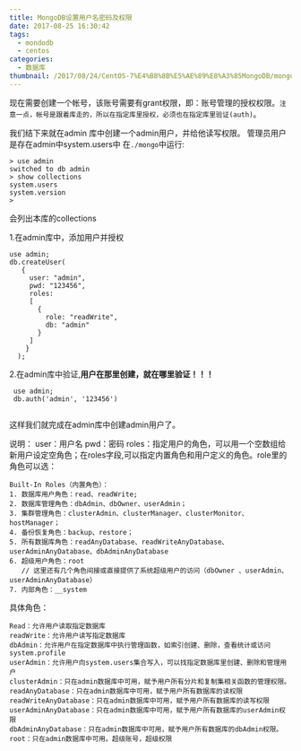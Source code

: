 ```yaml
---
title: MongoDB设置用户名密码及权限
date: 2017-08-25 16:30:42
tags:
  - mondodb
  - centos
categories:
  - 数据库
thumbnail: /2017/08/24/CentOS-7%E4%B8%8B%E5%AE%89%E8%A3%85MongoDB/mongodb.jpg
---
```


现在需要创建一个帐号，该账号需要有grant权限，即：账号管理的授权权限。`注意一点，帐号是跟着库走的，所以在指定库里授权，必须也在指定库里验证(auth)`。

我们结下来就在admin 库中创建一个admin用户，并给他读写权限。
管理员用户是存在admin中system.users中
在`./mongo`中运行:
```
> use admin
switched to db admin
> show collections
system.users
system.version
> 
```
<!-- more -->

会列出本库的collections

1.在admin库中，添加用户并授权
```
use admin;
db.createUser(
   {
     user: "admin",
     pwd: "123456",
     roles:
     [
       {
         role: "readWrite",
         db: "admin"
       }
     ]
    }
  );
 ```
2.在admin库中验证,**用户在那里创建，就在哪里验证！！！**
```
 use admin;
 db.auth('admin', '123456')
                       
```
这样我们就完成在admin库中创建admin用户了。

说明：
user：用户名
pwd：密码
roles：指定用户的角色，可以用一个空数组给新用户设定空角色；在roles字段,可以指定内置角色和用户定义的角色。role里的角色可以选：
```
Built-In Roles（内置角色）：
1. 数据库用户角色：read、readWrite;
2. 数据库管理角色：dbAdmin、dbOwner、userAdmin；
3. 集群管理角色：clusterAdmin、clusterManager、clusterMonitor、hostManager；
4. 备份恢复角色：backup、restore；
5. 所有数据库角色：readAnyDatabase、readWriteAnyDatabase、userAdminAnyDatabase、dbAdminAnyDatabase
6. 超级用户角色：root  
   // 这里还有几个角色间接或直接提供了系统超级用户的访问（dbOwner 、userAdmin、userAdminAnyDatabase）
7. 内部角色：__system
```
具体角色：
```
Read：允许用户读取指定数据库
readWrite：允许用户读写指定数据库
dbAdmin：允许用户在指定数据库中执行管理函数，如索引创建、删除，查看统计或访问system.profile
userAdmin：允许用户向system.users集合写入，可以找指定数据库里创建、删除和管理用户
clusterAdmin：只在admin数据库中可用，赋予用户所有分片和复制集相关函数的管理权限。
readAnyDatabase：只在admin数据库中可用，赋予用户所有数据库的读权限
readWriteAnyDatabase：只在admin数据库中可用，赋予用户所有数据库的读写权限
userAdminAnyDatabase：只在admin数据库中可用，赋予用户所有数据库的userAdmin权限
dbAdminAnyDatabase：只在admin数据库中可用，赋予用户所有数据库的dbAdmin权限。
root：只在admin数据库中可用。超级账号，超级权限